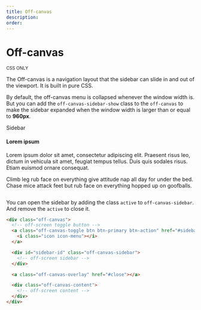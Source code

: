 ```yaml
---
title: Off-canvas
description: 
order: 
---
```


# Off-canvas

<small class="label label-secondary">CSS ONLY</small>

The Off-canvas is a navigation layout that the sidebar can slide in and out of the viewport. It is built in pure CSS.

 By default, the off-canvas menu is collapsed whenever the window width is. But you can add the `off-canvas-sidebar-show` class to the `off-canvas` to make the sidebar expanded when the window width is larger than or equal to **960px**.

 
<div class="vp-raw docs-demo columns">
  <div class="column">
    <div class="off-canvas off-canvas-sidebar-show"><a class="off-canvas-toggle btn btn-primary btn-action" href="#sidebar-demo"><i class="icon icon-menu"></i></a>
      <div class="off-canvas-sidebar flex-centered" id="sidebar-demo"><span>Sidebar</span></div><a class="off-canvas-overlay" href="#close"></a>
      <div class="off-canvas-content">
        <div class="content">
          <h4>Lorem ipsum</h4>
          <p>Lorem ipsum dolor sit amet, consectetur adipiscing elit. Praesent risus leo, dictum in vehicula sit amet, feugiat tempus tellus. Duis quis sodales risus. Etiam euismod ornare consequat.</p>
          <p>Climb leg rub face on everything give attitude nap all day for under the bed. Chase mice attack feet but rub face on everything hopped up on goofballs.</p>
        </div>
      </div>
    </div>
  </div>
</div>

You can open the sidebar by adding the class `active` to `off-canvas-sidebar`. And remove the `active` to close it.

```html
<div class="off-canvas">
  <!-- off-screen toggle button -->
  <a class="off-canvas-toggle btn btn-primary btn-action" href="#sidebar-id">
    <i class="icon icon-menu"></i>
  </a>

  <div id="sidebar-id" class="off-canvas-sidebar">
    <!-- off-screen sidebar -->
  </div>

  <a class="off-canvas-overlay" href="#close"></a>

  <div class="off-canvas-content">
    <!-- off-screen content -->
  </div>
</div>
```
